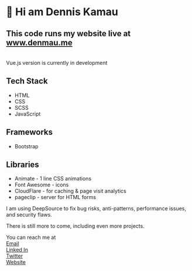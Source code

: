 # 👋 Hi am Dennis Kamau

## This code runs my website live at <a href="https://www.denmau.me">www.denmau.me</a>
<br />
Vue.js version is currently in development

## Tech Stack

- HTML
- CSS
- SCSS
- JavaScript

## Frameworks
- Bootstrap

## Libraries

- Animate - 1 line CSS animations
- Font Awesome - icons
- CloudFlare - for caching & page visit analytics
- pageclip - server for HTML forms

I am using DeepSource to fix bug risks, anti-patterns, performance issues, and security flaws.

There is still more to come, including even more projects.

You can reach me at
<br />
[Email](mailto:dmkamau475@gmail.com)
<br />
[Linked In](https://www.linkedin.com/in/denmau)
<br />
[Twitter](https://www.twitter.com/denmau6)
<br />
[Website](https://www.denmau.me)
